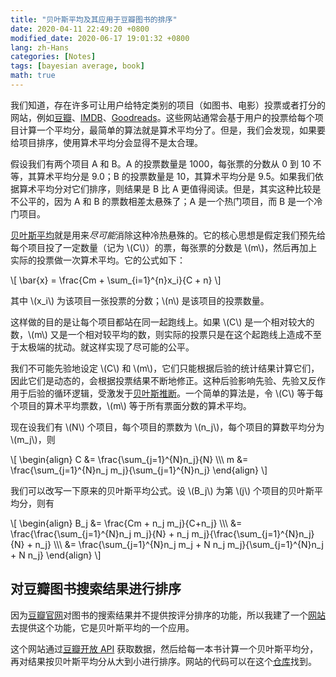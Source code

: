 ```yaml
---
title: "贝叶斯平均及其应用于豆瓣图书的排序"
date: 2020-04-11 22:49:20 +0800
modified_date: 2020-06-17 19:01:32 +0800
lang: zh-Hans
categories: [Notes]
tags: [bayesian average, book]
math: true
---
```


我们知道，存在许多可让用户给特定类别的项目（如图书、电影）投票或者打分的网站，例如[豆瓣](https://www.douban.com/)、[IMDB](https://www.imdb.com/)、[Goodreads](https://www.goodreads.com/)。这些网站通常会基于用户的投票给每个项目计算一个平均分，最简单的算法就是算术平均分了。但是，我们会发现，如果要给项目排序，使用算术平均分会显得不是太合理。

假设我们有两个项目 A 和 B。A 的投票数量是 1000，每张票的分数从 0 到 10 不等，其算术平均分是 9.0；B 的投票数量是 10，其算术平均分是 9.5。如果我们依据算术平均分对它们排序，则结果是 B 比 A 更值得阅读。但是，其实这种比较是不公平的，因为 A 和 B 的票数相差太悬殊了；A 是一个热门项目，而 B 是一个冷门项目。

[贝叶斯平均](https://en.wikipedia.org/wiki/Bayesian_average)就是用来*尽可能*消除这种冷热悬殊的。它的核心思想是假定我们预先给每个项目投了一定数量（记为 \\\(C\\\)）的票，每张票的分数是 \\\(m\\\)，然后再加上实际的投票做一次算术平均。它的公式如下：

\\\[
\bar{x} = \frac{Cm + \sum_{i=1}^{n}x_i}{C + n}
\\\]

其中 \\\(x_i\\\) 为该项目一张投票的分数；\\\(n\\\) 是该项目的投票数量。

这样做的目的是让每个项目都站在同一起跑线上。如果 \\\(C\\\) 是一个相对较大的数，\\\(m\\\) 又是一个相对较平均的数，则实际的投票只是在这个起跑线上造成不至于太极端的扰动。就这样实现了尽可能的公平。

我们不可能先验地设定 \\\(C\\\) 和 \\\(m\\\)，它们只能根据后验的统计结果计算它们，因此它们是动态的，会根据投票结果不断地修正。这种后验影响先验、先验又反作用于后验的循环逻辑，受激发于[贝叶斯推断](https://en.wikipedia.org/wiki/Bayesian_inference)。一个简单的算法是，令 \\\(C\\\) 等于每个项目的算术平均票数，\\\(m\\\) 等于所有票面分数的算术平均。

现在设我们有 \\\(N\\\) 个项目，每个项目的票数为 \\\(n_j\\\)，每个项目的算数平均分为 \\\(m_j\\\)，则

\\\[
\begin{align}
C &= \frac{\sum_{j=1}^{N}n_j}{N} \\\\\\
m &= \frac{\sum_{j=1}^{N}n_j m_j}{\sum_{j=1}^{N}n_j}
\end{align}
\\\]

我们可以改写一下原来的贝叶斯平均公式。设 \\\(B_j\\\) 为第 \\\(j\\\) 个项目的贝叶斯平均分，则有

\\\[
\begin{align}
B_j &= \frac{Cm + n_j m_j}{C+n_j} \\\\\\
&= \frac{\frac{\sum_{j=1}^{N}n_j m_j}{N} + n_j m_j}{\frac{\sum_{j=1}^{N}n_j}{N} + n_j} \\\\\\
&= \frac{\sum_{j=1}^{N}n_j m_j + N n_j m_j}{\sum_{j=1}^{N}n_j + N n_j}
\end{align}
\\\]

## 对豆瓣图书搜索结果进行排序

因为[豆瓣官网](https://book.douban.com/)对图书的搜索结果并不提供按评分排序的功能，所以我建了一个[网站](https://ngzhio.github.io/dbl/)去提供这个功能，它是贝叶斯平均的一个应用。

这个网站通过[豆瓣开放 API](https://douban-api-docs.zce.me/) 获取数据，然后给每一本书计算一个贝叶斯平均分，再对结果按贝叶斯平均分从大到小进行排序。网站的代码可以在这个[仓库](https://github.com/ngzhio/dbl)找到。
